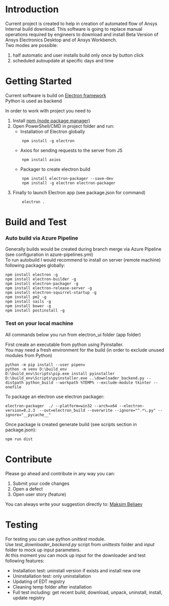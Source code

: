 # Introduction 
Current project is created to help in creation of automated flow of Ansys Internal build download.
This software is going to replace manual operations required by engineers to download and install Beta Version of 
Ansys Electronics Desktop and of Ansys Workbench.  
Two modes are possible: 
1. half automatic and user installs build only once by button click
2. scheduled autoupdate at specific days and time

# Getting Started
Current software is build on [Electron framework](https://www.electronjs.org/)  
Python is used as backend 

In order to work with project you need to 
1. Install [npm (node package manager)](https://nodejs.org/en/download/)
2. Open PowerShell/CMD in project folder and run: 
    - Installation of Electron globally
    ~~~ 
        npm install -g electron 
    ~~~ 
    - Axios for sending requests to the server from JS
    ~~~
        npm install axios
    ~~~
    - Packager to create electron build
    ~~~
        npm install electron-packager --save-dev
        npm install -g electron electron-packager
    ~~~
3. Finally to launch Electron app (see package.json for command)
    ~~~
        electron .
    ~~~ 

# Build and Test
### Auto build via Azure Pipeline
Generally builds would be created during branch merge via Azure Pipeline (see configuration in azure-pipelines.yml)  
To run autobuild I would recommend to install on server (remote machine) following packages globally:  
~~~
npm install electron -g
npm install electron-builder -g
npm install electron-packager -g
npm install electron-release-server -g
npm install electron-squirrel-startup -g
npm install pm2 -g
npm install sails -g
npm install bower -g
npm install postinstall -g
~~~

### Test on your local machine 
All commands below you run from electron_ui folder (app folder)  

First create an executable from python using Pyinstaller.  
You may need a fresh environment for the build (in order to exclude unused modules from Python)
~~~
python -m pip install --user pipenv
python -m venv D:\build_env
D:\build_env\Scripts\pip.exe install pyinstaller
D:\build_env\Scripts\pyinstaller.exe ..\downloader_backend.py --distpath python_build --workpath %TEMP% --exclude-module tkinter --onefile
~~~

To package an electron use electron packager:
~~~
electron-packager  ./ --platform=win32 --arch=x64 --electron-version=8.2.3  --out=electron_build --overwrite --ignore="^.*\.py" --ignore="__pycache__"
~~~

Once package is created generate build (see scripts section in package.json):
~~~
npm run dist
~~~

# Contribute
Please go ahead and contribute in any way you can:
1. Submit your code changes
2. Open a defect
3. Open user story (feature)

You can always write your suggestion directly to: [Maksim Beliaev](mailto:maksim.beliaev@ansys.com)

# Testing
For testing you can use python _unittest_ module.  
Use _test_downloader_backend.py_ script from _unittests_ folder and _input_ folder to mock up input parameters.  
At this moment you can mock up input for the downloader and test following features:
- Installation test: uninstall version if exists and install new one
- Uninstallation test: only uninstallation
- Updating of EDT registry
- Cleaning temp folder after installation
- Full test including: get recent build, download, unpack, uninstall, install, update registry 